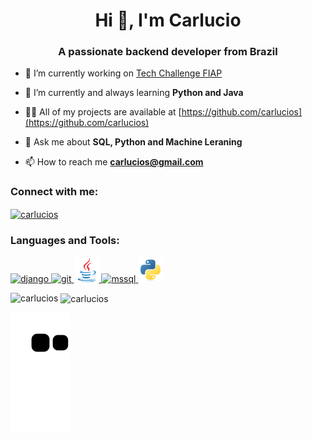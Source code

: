<h1 align="center">Hi 👋, I'm Carlucio</h1>
<h3 align="center">A passionate backend developer from Brazil</h3>

- 🔭 I’m currently working on [Tech Challenge FIAP](https://github.com/rcsim/tech-challenge)

- 🌱 I’m currently and always learning **Python and Java**

- 👨‍💻 All of my projects are available at [https://github.com/carlucios](https://github.com/carlucios)

- 💬 Ask me about **SQL, Python and Machine Leraning**

- 📫 How to reach me **carlucios@gmail.com**

<h3 align="left">Connect with me:</h3>
<p align="left">
<a href="https://linkedin.com/in/carlucios" target="blank"><img align="center" src="https://raw.githubusercontent.com/rahuldkjain/github-profile-readme-generator/master/src/images/icons/Social/linked-in-alt.svg" alt="carlucios" height="30" width="40" /></a>
</p>

<h3 align="left">Languages and Tools:</h3>
<p align="left"> <a href="https://www.djangoproject.com/" target="_blank" rel="noreferrer"> <img src="https://cdn.worldvectorlogo.com/logos/django.svg" alt="django" width="40" height="40"/> </a> <a href="https://git-scm.com/" target="_blank" rel="noreferrer"> <img src="https://www.vectorlogo.zone/logos/git-scm/git-scm-icon.svg" alt="git" width="40" height="40"/> </a> <a href="https://www.java.com" target="_blank" rel="noreferrer"> <img src="https://raw.githubusercontent.com/devicons/devicon/master/icons/java/java-original.svg" alt="java" width="40" height="40"/> </a> <a href="https://www.microsoft.com/en-us/sql-server" target="_blank" rel="noreferrer"> <img src="https://www.svgrepo.com/show/303229/microsoft-sql-server-logo.svg" alt="mssql" width="40" height="40"/> </a> <a href="https://www.python.org" target="_blank" rel="noreferrer"> <img src="https://raw.githubusercontent.com/devicons/devicon/master/icons/python/python-original.svg" alt="python" width="40" height="40"/> </a> </p>

<p><img align="left" src="https://github-readme-stats.vercel.app/api/top-langs?username=carlucios&show_icons=true&locale=en&layout=compact" alt="carlucios" /></p>

<p>&nbsp;<img align="center" src="https://github-readme-stats.vercel.app/api?username=carlucios&show_icons=true&locale=en" alt="carlucios" /></p>

![Snake animation](https://github.com/carlucios/carlucios/blob/output/github-contribution-grid-snake.svg)
